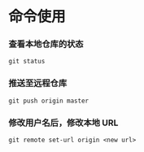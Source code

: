# 命令使用

### 查看本地仓库的状态
`git status`

### 推送至远程仓库
`git push origin master`

### 修改用户名后，修改本地 URL
`git remote set-url origin <new url>`

